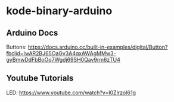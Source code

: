 # kode-binary-arduino

## Arduino Docs

Buttons: https://docs.arduino.cc/built-in-examples/digital/Button?fbclid=IwAR2BJ65OaGv3A4qxAWAgMMw3-gyBmwDdFbBoOq7Wgdj69SH0Qav9rm6zTU4

## Youtube Tutorials

LED: https://www.youtube.com/watch?v=I0ZIrzoI61g
